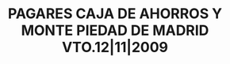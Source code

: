 ---
layout: asset
title: PAGARES CAJA DE AHORROS Y MONTE PIEDAD DE MADRID VTO.12|11|2009
isin: ES0514950X78
---